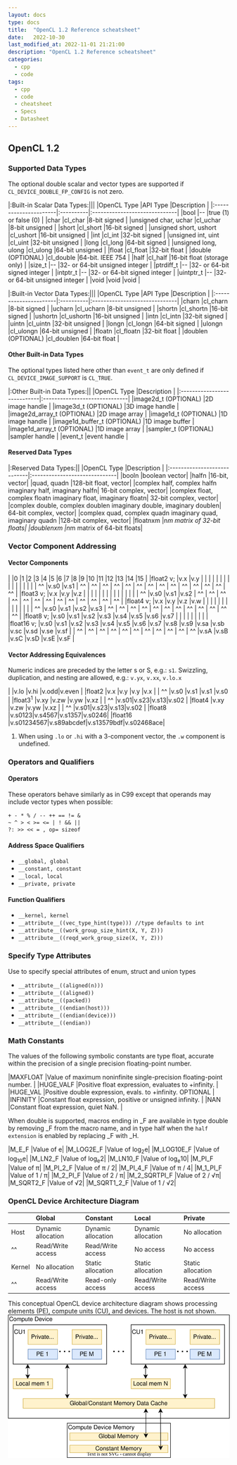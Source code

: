 ```yaml
---
layout: docs
type: docs
title:  "OpenCL 1.2 Reference scheatsheet"
date:   2022-10-30
last_modified_at: 2022-11-01 21:21:00
description: "OpenCL 1.2 Reference scheatsheet"
categories:
  - cpp
  - code
tags:
  - cpp
  - code
  - cheatsheet
  - Specs
  - Datasheet
---
```


## OpenCL 1.2
### Supported Data Types
The optional double scalar and vector types are supported if ``CL_DEVICE_DOUBLE_FP_CONFIG`` is not zero.

|:Built-in Scalar Data Types:|||
|OpenCL Type            |API Type   |Description                    |
|:----------------------|:----------|:------------------------------|
|bool                   |--         |true (1) or false (0)          |
|char                   |cl_char    |8-bit signed                   |
|unsigned char, uchar   |cl_uchar   |8-bit unsigned                 |
|short                  |cl_short   |16-bit signed                  |
|unsigned short, ushort |cl_ushort  |16-bit unsigned                |
|int                    |cl_int     |32-bit signed                  |
|unsigned int, uint     |cl_uint    |32-bit unsigned                |
|long                   |cl_long    |64-bit signed                  |
|unsigned long, ulong   |cl_ulong   |64-bit unsigned                |
|float                  |cl_float   |32-bit float                   |
|double (OPTIONAL)      |cl_double  |64-bit. IEEE 754               |
|half                   |cl_half    |16-bit float (storage only)    |
|size_t                 |--         |32- or 64-bit unsigned integer |
|ptrdiff_t              |--         |32- or 64-bit signed integer   |
|intptr_t               |--         |32- or 64-bit signed integer   |
|uintptr_t              |--         |32- or 64-bit unsigned integer |
|void                   |void       |void                           |

|:Built-in Vector Data Types:|||
|OpenCL Type            |API Type   |Description                    |
|:----------------------|:----------|:------------------------------|
|charn                  |cl_charn   |8-bit signed                   |
|ucharn                 |cl_ucharn  |8-bit unsigned                 |
|shortn                 |cl_shortn  |16-bit signed                  |
|ushortn                |cl_ushortn |16-bit unsigned                |
|intn                   |cl_intn    |32-bit signed                  |
|uintn                  |cl_uintn   |32-bit unsigned                |
|longn                  |cl_longn   |64-bit signed                  |
|ulongn                 |cl_ulongn  |64-bit unsigned                |
|floatn                 |cl_floatn  |32-bit float                   |
|doublen (OPTIONAL)     |cl_doublen |64-bit float                   |

#### Other Built-in Data Types
The optional types listed here other than ``event_t`` are only defined if ``CL_DEVICE_IMAGE_SUPPORT`` is ``CL_TRUE``.

|:Other Built-in Data Types:||
|OpenCL Type                  |Description                    |
|:----------------------------|:------------------------------|
|image2d_t (OPTIONAL)         |2D image handle                |
|image3d_t (OPTIONAL)         |3D image handle                |
|image2d_array_t (OPTIONAL)   |2D image array                 |
|image1d_t (OPTIONAL)         |1D image handle                |
|image1d_buffer_t (OPTIONAL)  |1D image buffer                |
|image1d_array_t (OPTIONAL)   |1D image array                 |
|sampler_t (OPTIONAL)         |sampler handle                 |
|event_t                      |event handle                   |

#### Reserved Data Types

|:Reserved Data Types:||
|OpenCL Type                  |Description                    |
|:----------------------------|:------------------------------|
|booln |boolean vector|
|halfn |16-bit, vector|
|quad, quadn |128-bit float, vector|
|complex half, complex halfn imaginary half, imaginary halfn| 16-bit complex, vector|
|complex float, complex floatn imaginary float, imaginary floatn| 32-bit complex, vector|
|complex double, complex doublen imaginary double, imaginary doublen| 64-bit complex, vector|
|complex quad, complex quadn imaginary quad, imaginary quadn |128-bit complex, vector|
|floatnxm |n*m matrix of 32-bit floats|
|doublenxm |n*m matrix of 64-bit floats|

### Vector Component Addressing
#### Vector Components

|           |0    |1    |2    |3    |4    |5    |6    |7    |8    |9    |10   |11   |12   |13   |14   |15   |
|float2 v;  |v.x  |v.y  |     |     |     |     |     |     |     |     |     |     |     |     |     |     |
| ^^        |v.s0 |v.s1 | ^^  | ^^  | ^^  | ^^  | ^^  | ^^  | ^^  | ^^  | ^^  | ^^  | ^^  | ^^  | ^^  | ^^  |
|float3 v;  |v.x  |v.y  |v.z  |     |     |     |     |     |     |     |     |     |     |     |     |     |
| ^^        |v.s0 |v.s1 |v.s2 | ^^  | ^^  | ^^  | ^^  | ^^  | ^^  | ^^  | ^^  | ^^  | ^^  | ^^  | ^^  | ^^  |
|float4 v;  |v.x  |v.y  |v.z  |v.w  |     |     |     |     |     |     |     |     |     |     |     |     |
| ^^        |v.s0 |v.s1 |v.s2 |v.s3 | ^^  | ^^  | ^^  | ^^  | ^^  | ^^  | ^^  | ^^  | ^^  | ^^  | ^^  | ^^  |
|float8 v;  |v.s0 |v.s1 |v.s2 |v.s3 |v.s4 |v.s5 |v.s6 |v.s7 |     |     |     |     |     |     |     |     |
|float16 v; |v.s0 |v.s1 |v.s2 |v.s3 |v.s4 |v.s5 |v.s6 |v.s7 |v.s8 |v.s9 |v.sa |v.sb |v.sc |v.sd |v.se |v.sf |
| ^^        | ^^  | ^^  | ^^  | ^^  | ^^  | ^^  | ^^  | ^^  | ^^  | ^^  |v.sA |v.sB |v.sC |v.sD |v.sE |v.sF |

#### Vector Addressing Equivalences
Numeric indices are preceded by the letter s or S, e.g.: ``s1``.
Swizzling, duplication, and nesting are allowed, e.g.: ``v.yx``, ``v.xx``, ``v.lo.x``

|                   |v.lo |v.hi |v.odd|v.even |
|float2             |v.x  |v.y  |v.y  |v.x    |
| ^^                |v.s0 |v.s1 |v.s1 |v.s0   |
|float3<sup>1</sup> |v.xy |v.zw |v.yw |v.xz   |
| ^^                |v.s01|v.s23|v.s13|v.s02  |
|float4             |v.xy |v.zw |v.yw |v.xz   |
| ^^                |v.s01|v.s23|v.s13|v.s02  |
|float8             |v.s0123|v.s4567|v.s1357|v.s0246|
|float16            |v.s01234567|v.s89abcdef|v.s13579bdf|v.s02468ace|

1. When using ``.lo`` or ``.hi`` with a 3-component vector, the ``.w`` component is undefined.

### Operators and Qualifiers
#### Operators
These operators behave similarly as in C99 except that
operands may include vector types when possible:
```
+ - * % / -- ++ == != &
~ ^ > < >= <= | ! && ||
?: >> << = , op= sizeof
```

#### Address Space Qualifiers
* ``__global, global``
* ``__constant, constant``
* ``__local, local``
* ``__private, private``

#### Function Qualifiers
* ``__kernel, kernel``
* ``__attribute__((vec_type_hint(type))) //type defaults to int``
* ``__attribute__((work_group_size_hint(X, Y, Z)))``
* ``__attribute__((reqd_work_group_size(X, Y, Z)))``

### Specify Type Attributes
Use to specify special attributes of enum, struct and union types
* ``__attribute__((aligned(n)))``
* ``__attribute__((aligned))``
* ``__attribute__((packed))``
* ``__attribute__((endian(host)))``
* ``__attribute__((endian(device)))``
* ``__attribute__((endian))``

### Math Constants
The values of the following symbolic
constants are type float, accurate within
the precision of a single precision
floating-point number. 

|MAXFLOAT   |Value of maximum noninfinite single-precision floating-point number. |
|HUGE_VALF  |Positive float expression, evaluates to +infinity.                   |
|HUGE_VAL   |Positive double expression, evals. to +infinity. OPTIONAL            |
|INFINITY   |Constant float expression, positive or unsigned infinity.            |
|NAN        |Constant float expression, quiet NaN.                                |

When double is supported, macros
ending in _F are available in type double
by removing _F from the macro name,
and in type half when the ``half extension``
is enabled by replacing _F with _H.

|M_E_F        |Value of e|
|M_LOG2E_F    |Value of log<sub>2</sub>e|
|M_LOG10E_F   |Value of log<sub>10</sub>e|
|M_LN2_F      |Value of log<sub>e</sub>2|
|M_LN10_F     |Value of log<sub>e</sub>10|
|M_PI_F       |Value of π|
|M_PI_2_F     |Value of π / 2|
|M_PI_4_F     |Value of π / 4|
|M_1_PI_F     |Value of 1 / π|
|M_2_PI_F     |Value of 2 / π|
|M_2_SQRTPI_F |Value of 2 / √π|
|M_SQRT2_F    |Value of √2|
|M_SQRT1_2_F  |Value of 1 / √2|

### OpenCL Device Architecture Diagram

|      |Global|Constant|Local|Private|
|:-----|:----|:--------|:----|:------|
|Host  |Dynamic allocation|Dynamic allocation|Dynamic allocation|No allocation|
| ^^   |Read/Write access|Read/Write access|No access|No access|
|Kernel|No allocation|Static allocation|Static allocation|Static allocation|
| ^^   |Read/Write access|Read-only access|Read/Write access|Read/Write access|

This conceptual OpenCL device architecture diagram shows processing elements (PE), compute units (CU), and devices. The host is not shown.
![OpenCL 1.2 Device Architecture Diagram](/assets/svg/cpp/opencl/opencl_1_2_device_architecture_diagram.svg "OpenCL 1.2 Device Architecture Diagram")

